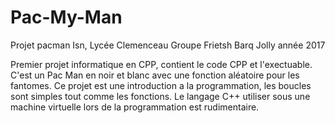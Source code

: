# Pac-My-Man
Projet pacman Isn, Lycée Clemenceau Groupe Frietsh Barq Jolly année 2017

Premier projet informatique en CPP, contient le code CPP et l'exectuable. C'est un Pac Man en noir et blanc avec une fonction aléatoire pour les fantomes. Ce projet est
une introduction a la programmation, les boucles sont simples tout comme les fonctions. Le langage C++ utiliser sous une machine virtuelle lors de la programmation est 
rudimentaire. 
